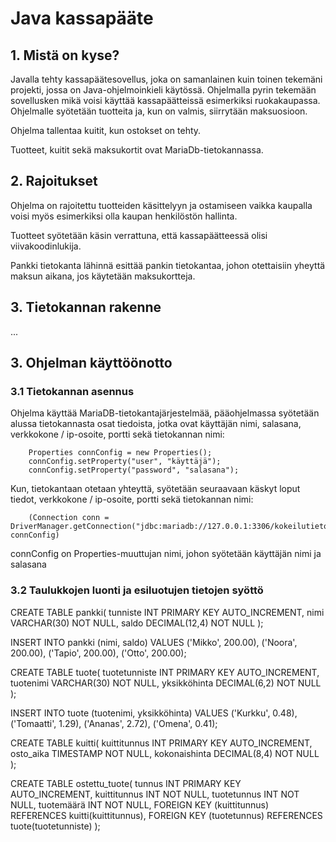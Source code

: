 # Java kassapääte

## 1. Mistä on kyse?

Javalla tehty kassapäätesovellus, joka on samanlainen kuin toinen tekemäni projekti, jossa on Java-ohjelmoinkieli käytössä. Ohjelmalla pyrin tekemään sovellusken mikä voisi käyttää kassapäätteissä esimerkiksi ruokakaupassa.
Ohjelmalle syötetään tuotteita ja, kun on valmis, siirrytään maksuosioon.

Ohjelma tallentaa kuitit, kun ostokset on tehty.

Tuotteet, kuitit sekä maksukortit ovat MariaDb-tietokannassa.

## 2. Rajoitukset

Ohjelma on rajoitettu tuotteiden käsittelyyn ja ostamiseen vaikka kaupalla voisi myös esimerkiksi olla kaupan henkilöstön hallinta.

Tuotteet syötetään käsin verrattuna, että kassapäätteessä olisi viivakoodinlukija.

Pankki tietokanta lähinnä esittää pankin tietokantaa, johon otettaisiin yheyttä maksun aikana, jos käytetään maksukortteja.

## 3. Tietokannan rakenne

...

## 3. Ohjelman käyttöönotto

### 3.1 Tietokannan asennus

Ohjelma käyttää MariaDB-tietokantajärjestelmää, pääohjelmassa syötetään alussa tietokannasta osat tiedoista, jotka ovat käyttäjän nimi, salasana, verkkokone / ip-osoite, portti sekä tietokannan nimi:

        Properties connConfig = new Properties();
        connConfig.setProperty("user", "käyttäjä");
        connConfig.setProperty("password", "salasana");
        
Kun, tietokantaan otetaan yhteyttä, syötetään seuraavaan käskyt loput tiedot, verkkokone / ip-osoite, portti sekä tietokannan nimi:

		(Connection conn = DriverManager.getConnection("jdbc:mariadb://127.0.0.1:3306/kokeilutietokanta", connConfig)
		
connConfig on Properties-muuttujan nimi, johon syötetään käyttäjän nimi ja salasana

### 3.2 Taulukkojen luonti ja esiluotujen tietojen syöttö

CREATE TABLE pankki(
tunniste INT PRIMARY KEY AUTO_INCREMENT,
nimi VARCHAR(30) NOT NULL,
saldo DECIMAL(12,4) NOT NULL
);

INSERT INTO pankki (nimi, saldo)
VALUES
('Mikko', 200.00),
('Noora', 200.00),
('Tapio', 200.00),
('Otto', 200.00);

CREATE TABLE tuote(
tuotetunniste INT PRIMARY KEY AUTO_INCREMENT,
tuotenimi VARCHAR(30) NOT NULL,
yksikköhinta DECIMAL(6,2) NOT NULL
);

INSERT INTO tuote (tuotenimi, yksikköhinta)
VALUES
('Kurkku', 0.48),
('Tomaatti', 1.29),
('Ananas', 2.72),
('Omena', 0.41);

CREATE TABLE kuitti(
kuittitunnus INT PRIMARY KEY AUTO_INCREMENT,
osto_aika TIMESTAMP NOT NULL,
kokonaishinta DECIMAL(8,4) NOT NULL
);

CREATE TABLE ostettu_tuote(
tunnus INT PRIMARY KEY AUTO_INCREMENT,
kuittitunnus INT NOT NULL,
tuotetunnus INT NOT NULL,
tuotemäärä INT NOT NULL,
FOREIGN KEY (kuittitunnus) REFERENCES kuitti(kuittitunnus),
FOREIGN KEY (tuotetunnus) REFERENCES tuote(tuotetunniste)
);

